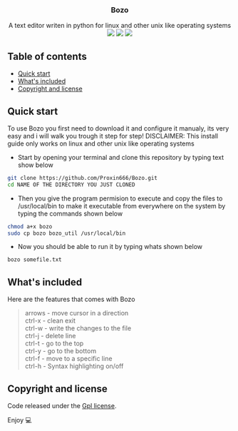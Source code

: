 <p align="center">
  <h3 align="center">Bozo</h3>

  <p align="center">
    A text editor writen in python for linux and other unix like operating systems
    <br>
  <img src="https://img.shields.io/github/license/Proxin666/Bozo?style=for-the-badge&logo=appveyor">
  <img src="https://img.shields.io/github/stars/Proxin666/Bozo?style=for-the-badge">
  <img src="https://img.shields.io/github/forks/Proxin666/Bozo?style=for-the-badge">
  </p>
</p>


## Table of contents

- [Quick start](#quick-start)
- [What's included](#whats-included)
- [Copyright and license](#copyright-and-license)


## Quick start

To use Bozo you first need to download it and configure it manualy, its very easy and i will walk you trough it step for step! DISCLAIMER: This install guide only works on linux and other unix like operating systems

- Start by opening your terminal and clone this repository by typing text show below
```bash
git clone https://github.com/Proxin666/Bozo.git
cd NAME OF THE DIRECTORY YOU JUST CLONED
```
- Then you give the program permision to execute and copy the files to /usr/local/bin to make it executable from everywhere on the system by typing the commands shown below
```bash
chmod a+x bozo
sudo cp bozo bozo_util /usr/local/bin
```
- Now you should be able to run it by typing whats shown below
```bash
bozo somefile.txt
```

## What's included
Here are the features that comes with Bozo

> arrows - move cursor in  a direction\
> ctrl-x - clean exit\
> ctrl-w - write the changes to the file\
> ctrl-j - delete line\
> ctrl-t - go to the top\
> ctrl-y - go to the bottom\
> ctrl-f - move to a specific line\
> ctrl-h  - Syntax highlighting on/off

## Copyright and license

Code released under the [Gpl license](LICENSE).

Enjoy 💻
